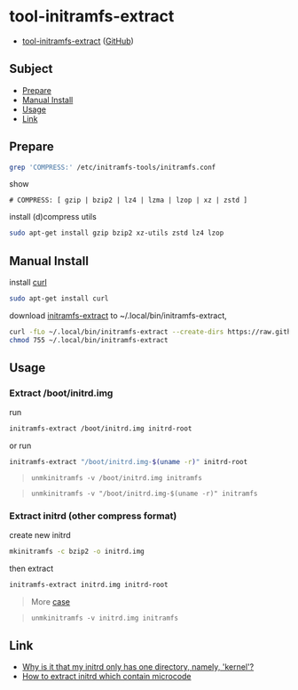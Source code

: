 

# tool-initramfs-extract

* [tool-initramfs-extract](https://samwhelp.github.io/tool-initramfs-extract/) ([GitHub](https://github.com/samwhelp/tool-initramfs-extract))


## Subject

* [Prepare](#prepare)
* [Manual Install](#manual-install)
* [Usage](#usage)
* [Link](#link)


## Prepare

``` sh
grep 'COMPRESS:' /etc/initramfs-tools/initramfs.conf
```

show

```
# COMPRESS: [ gzip | bzip2 | lz4 | lzma | lzop | xz | zstd ]
```

install (d)compress utils


``` sh
sudo apt-get install gzip bzip2 xz-utils zstd lz4 lzop
```


## Manual Install

install [curl](https://packages.ubuntu.com/jammy/curl)

``` sh
sudo apt-get install curl
```

download [initramfs-extract](https://raw.githubusercontent.com/samwhelp/tool-initramfs-extract/main/src/asset/bin/initramfs-extract) to ~/.local/bin/initramfs-extract,

``` sh
curl -fLo ~/.local/bin/initramfs-extract --create-dirs https://raw.githubusercontent.com/samwhelp/tool-initramfs-extract/main/src/asset/bin/initramfs-extract
chmod 755 ~/.local/bin/initramfs-extract
```


## Usage

### Extract /boot/initrd.img

run

``` sh
initramfs-extract /boot/initrd.img initrd-root
```

or run

``` sh
initramfs-extract "/boot/initrd.img-$(uname -r)" initrd-root
```

> `unmkinitramfs -v /boot/initrd.img initramfs`

> `unmkinitramfs -v "/boot/initrd.img-$(uname -r)" initramfs`


### Extract initrd (other compress format)

create new initrd

``` sh
mkinitramfs -c bzip2 -o initrd.img
```

then extract

``` sh
initramfs-extract initrd.img initrd-root
```

> More [case](https://github.com/samwhelp/tool-initramfs-extract/tree/main/src/asset/case)

> `unmkinitramfs -v initrd.img initramfs`


## Link

* [Why is it that my initrd only has one directory, namely, 'kernel'?](https://unix.stackexchange.com/questions/163346/why-is-it-that-my-initrd-only-has-one-directory-namely-kernel)
* [How to extract initrd which contain microcode](https://www.ubuntu-tw.org/modules/newbb/viewtopic.php?post_id=362052#forumpost362052)
